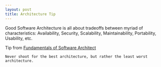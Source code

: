 ```yaml
---
layout: post
title: Architecture Tip
---
```


Good Software Architecture is all about tradeoffs between myriad of characteristics: Availability, Security, Scalability, Maintainability, Portability, Usability, etc.

Tip from [Fundamentals of Software Architect](https://learning.oreilly.com/library/view/fundamentals-of-software/9781492043447/)
```
Never shoot for the best architecture, but rather the least worst architecture.
```